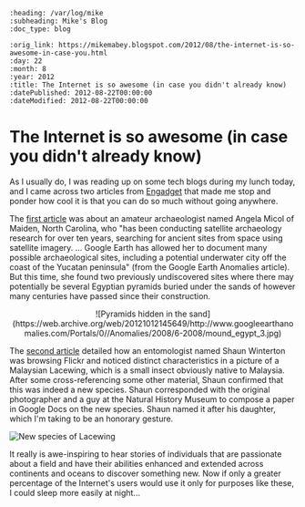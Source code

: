 ```eval_rst
:heading: /var/log/mike
:subheading: Mike's Blog
:doc_type: blog

:orig_link: https://mikemabey.blogspot.com/2012/08/the-internet-is-so-awesome-in-case-you.html
:day: 22
:month: 8
:year: 2012
:title: The Internet is so awesome (in case you didn't already know)
:datePublished: 2012-08-22T00:00:00
:dateModified: 2012-08-22T00:00:00
```
# The Internet is so awesome (in case you didn't already know)

As I usually do, I was reading up on some tech blogs during my lunch today, and I came across two articles from
[Engadget](http://www.engadget.com/) that made me stop and ponder how cool it is that you can do so much without going
anywhere.

The [first article](http://www.engadget.com/2012/08/13/amateur-archaeologist-finds-pyramids-google-earth/) was about an
amateur archaeologist named Angela Micol of Maiden, North Carolina, who "has been conducting satellite archaeology
research for over ten years, searching for ancient sites from space using satellite imagery. ... Google Earth has
allowed her to document many possible archaeological sites, including a potential underwater city off the coast of the
Yucatan peninsula" (from the Google Earth Anomalies article). But this time, she found two previously undiscovered sites
where there may potentially be several Egyptian pyramids buried under the sands of however many centuries have passed
since their construction.

<center>
![Pyramids hidden in the sand](https://web.archive.org/web/20121012145649/http://www.googleearthanomalies.com/Portals/0//Anomalies/2008/6-2008/mound_egypt_3.jpg)
</center>


The [second article](http://www.engadget.com/2012/08/13/new-lacewing-species-found-on-flickr/) detailed how an
entomologist named Shaun Winterton was browsing Flickr and noticed distinct characteristics in a picture of a Malaysian
Lacewing, which is a small insect obviously native to Malaysia. After some cross-referencing some other material, Shaun
confirmed that this was indeed a new species. Shaun corresponded with the original photographer and a guy at the Natural
History Museum to compose a paper in Google Docs on the new species. Shaun named it after his daughter, which I'm taking
to be an honorary gesture.

![New species of Lacewing](https://c1.staticflickr.com/6/5025/5736099039_66d5d5f3d1_b.jpg)

It really is awe-inspiring to hear stories of individuals that are passionate about a field and have their abilities
enhanced and extended across continents and oceans to discover something new. Now if only a greater percentage of the
Internet's users would use it only for purposes like these, I could sleep more easily at night...
